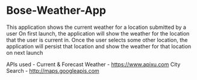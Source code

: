 # Bose-Weather-App
This application shows the current weather for a location submitted by a user
On first launch, the application will show the weather for the location that the user is current in. Once the user selects some other location, the application will persist that location and show the weather for that location on next launch

APIs used - 
Current & Forecast Weather  - https://www.apixu.com
City Search - http://maps.googleapis.com
